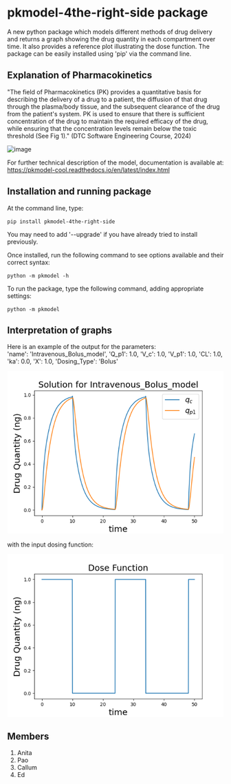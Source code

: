 # pkmodel-4the-right-side package

A new python package which models different methods of drug delivery and returns a graph  showing the drug quantity in each compartment over time.  It also provides a reference plot illustrating the dose function. The package can be easily installed using 'pip' via the command line. 


## Explanation of Pharmacokinetics

"The field of Pharmacokinetics (PK) provides a quantitative basis for describing the delivery of a drug to a patient, the diffusion of that drug through the plasma/body tissue, and the subsequent clearance of the drug from the patient's system. PK is used to ensure that there is sufficient concentration of the drug to maintain the required efficacy of the drug, while ensuring that the concentration levels remain below the toxic threshold (See Fig 1)." (DTC Software Engineering Course, 2024)

![image](https://github.com/user-attachments/assets/05f30c68-509f-4ad3-86b5-e6dd1e5979ce)


For further technical description of the model, documentation is available at: https://pkmodel-cool.readthedocs.io/en/latest/index.html


## Installation and running package

At the command line, type:

    pip install pkmodel-4the-right-side

You may need to add '--upgrade' if you have already tried to install previously.

Once installed, run the following command to see options available and their correct syntax:

    python -m pkmodel -h


To run the package, type the following command, adding appropriate settings:

    python -m pkmodel


## Interpretation of graphs

Here is an example of the output for the parameters:     
    'name': 'Intravenous_Bolus_model',
    'Q_p1': 1.0,
    'V_c': 1.0,
    'V_p1': 1.0,
    'CL': 1.0,
    'ka': 0.0,
    'X': 1.0,
    'Dosing_Type': 'Bolus'

![image](pkmodel/tests/Intravenous_Bolus_model.png)   

with the input dosing function:

![image](pkmodel/tests/dose_function.png)


## Members
1. Anita 
2. Pao
3. Callum
4. Ed
